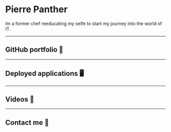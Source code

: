 # Pierre Panther

Im a former chef reeducating my selfe to start my journey into the world of IT.

---

## GitHub portfolio :briefcase:

---

## Deployed applications :desktop_computer:

---

## Videos :movie_camera:

---

## Contact me :iphone:


